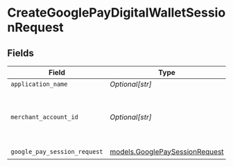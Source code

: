 # CreateGooglePayDigitalWalletSessionRequest


## Fields

| Field                                                                  | Type                                                                   | Required                                                               | Description                                                            | Example                                                                |
| ---------------------------------------------------------------------- | ---------------------------------------------------------------------- | ---------------------------------------------------------------------- | ---------------------------------------------------------------------- | ---------------------------------------------------------------------- |
| `application_name`                                                     | *Optional[str]*                                                        | :heavy_minus_sign:                                                     | N/A                                                                    |                                                                        |
| `merchant_account_id`                                                  | *Optional[str]*                                                        | :heavy_minus_sign:                                                     | The ID of the merchant account to use for this request.                | default                                                                |
| `google_pay_session_request`                                           | [models.GooglePaySessionRequest](../models/googlepaysessionrequest.md) | :heavy_check_mark:                                                     | N/A                                                                    |                                                                        |